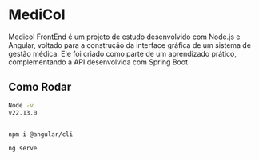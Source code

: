# MediCol

Medicol FrontEnd é um projeto de estudo desenvolvido com Node.js e Angular, voltado para a construção da interface gráfica de um sistema de gestão médica. Ele foi criado como parte de um aprendizado prático, complementando a API desenvolvida com Spring Boot

## Como Rodar
```sh
Node -v
v22.13.0


npm i @angular/cli

ng serve

```